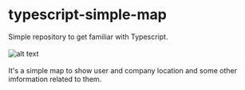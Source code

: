 # typescript-simple-map
Simple repository to get familiar with Typescript.
</br></br>
![alt text](https://res.cloudinary.com/dunooqow2/image/upload/v1667333255/Screenshot_from_2022-11-01_22-59-14.png)
</br></br>
It's a simple map to show user and company location and some other imformation related to them. <br>



